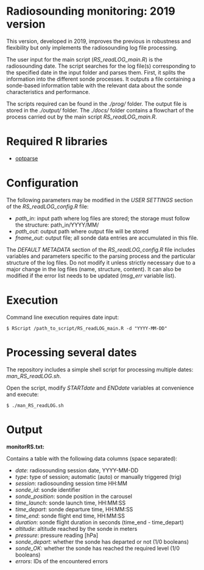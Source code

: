 Radiosounding monitoring: 2019 version
======================================

This version, developed in 2019, improves the previous in robustness and flexibility but only implements the radiosounding log file processing.

The user input for the main script (*RS_readLOG_main.R*) is the radiosounding date. The script searches for the log file(s) corresponding to the specified date in the input folder and parses them. First, it splits the information into the different sonde processes. It outputs a file containing a sonde-based information table with the relevant data about the sonde characteristics and performance. 

The scripts required can be found in the *./prog/* folder. The output file is stored in the *./output/* folder. The *./docs/* folder contains a flowchart of the process carried out by the main script *RS_readLOG_main.R*.

# Required R libraries

- [optparse](https://cran.r-project.org/web/packages/optparse/index.html)

# Configuration

The following parameters may be modified in the *USER SETTINGS* section of the *RS_readLOG_config.R* file:

- *path_in*: input path where log files are stored; the storage must follow the structure: path_in/YYYY/MM/
- *path_out*: output path where output file will be stored
- *fname_out*: output file; all sonde data entries are accumulated in this file.

The *DEFAULT METADATA* section of the *RS_readLOG_config.R* file includes variables and parameters specific to the parsing process and the particular structure of the log files. Do not modify it unless strictly necessary due to a major change in the log files (name, structure, content). It can also be modified if the error list needs to be updated (*msg_err* variable list).

# Execution

Command line execution requires date input:
```
$ RScript /path_to_script/RS_readLOG_main.R -d "YYYY-MM-DD"
```

# Processing several dates

The repository includes a simple shell script for processing multiple dates: *man_RS_readLOG.sh*.

Open the script, modify *STARTdate* and *ENDdate* variables at convenience and execute:
```
$ ./man_RS_readLOG.sh
```
# Output

**monitorRS.txt:** 

Contains a table with the following data columns (space separated):

- *date*: radiosounding session date, YYYY-MM-DD
- *type*: type of session; automatic (auto) or manually triggered (trig)
- *session*: radiosounding session time HH:MM
- *sonde_id*: sonde identifier
- *sonde_position*: sonde position in the carousel
- *time_launch*: sonde launch time, HH:MM:SS
- *time_depart*: sonde departure time, HH:MM:SS
- *time_end*: sonde flight end time, HH:MM:SS
- *duration*: sonde flight duration in seconds (time_end - time_depart)
- *altitude*: altitude reached by the sonde in meters
- *pressure*: pressure reading [hPa]
- *sonde_depart*: whether the sonde has departed or not (1/0 booleans)
- *sonde_OK*: whether the sonde has reached the required level (1/0 booleans)
- *errors*: IDs of the encountered errors
